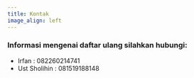 ```yaml
---
title: Kontak
image_align: left
---
```


### Informasi mengenai daftar ulang silahkan hubungi:
* Irfan				   	: 082260214741
* Ust Sholihin		: 081519188148